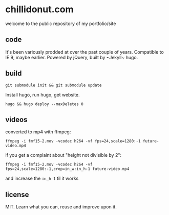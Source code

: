 # chillidonut.com

welcome to the public repository of my portfolio/site

## code

It's been variously prodded at over the past couple of years. Compatible to
IE 9, maybe earlier. Powered by jQuery, built by ~Jekyll~ hugo.

## build

`git submodule init && git submodule update`

Install hugo, run hugo, get website.

`hugo && hugo deploy --maxDeletes 0`

## videos

converted to mp4 with ffmpeg:

`ffmpeg -i fmf15-2.mov -vcodec h264 -vf fps=24,scale=1280:-1 future-video.mp4`

if you get a complaint about "height not divisible by 2":

`ffmpeg -i fmf15-2.mov -vcodec h264 -vf fps=24,scale=1280:-1,crop=in_w:in_h-1 future-video.mp4`

and increase the `in_h-1` til it works

## license

MIT. Learn what you can, reuse and improve upon it.
